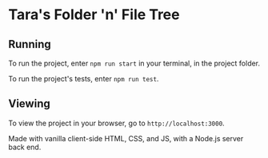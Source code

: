 # Tara's Folder 'n' File Tree

## Running

To run the project, enter `npm run start` in your terminal, in the project folder.

To run the project's tests, enter `npm run test`.

## Viewing

To view the project in your browser, go to `http://localhost:3000`.

Made with vanilla client-side HTML, CSS, and JS, with a Node.js server back end.
